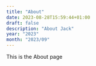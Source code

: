```yaml
---
title: "About"
date: 2023-08-28T15:59:44+01:00
draft: false
description: "About Jack"
year: "2023"
month: "2023/09"
---
```


This is the About page